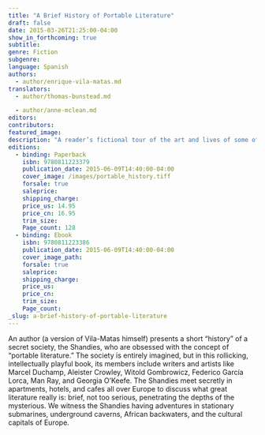 ```yaml
---
title: "A Brief History of Portable Literature"
draft: false
date: 2015-03-26T21:25:00-04:00
show_in_forthcoming: true
subtitle:
genre: Fiction
subgenre:
language: Spanish
authors:
  - author/enrique-vila-matas.md
translators:
  - author/thomas-bunstead.md

  - author/anne-mclean.md
editors:
contributors:
featured_image:
description: "A reader’s fictional tour of the art and lives of some of the great 20th-century artists and writers "
editions:
  - binding: Paperback
    isbn: 9780811223379
    publication_date: 2015-06-09T14:40:00-04:00
    cover_image: /images/portable_history.tiff
    forsale: true
    saleprice:
    shipping_charge:
    price_us: 14.95
    price_cn: 16.95
    trim_size:
    Page_count: 128
  - binding: Ebook
    isbn: 9780811223386
    publication_date: 2015-06-09T14:40:00-04:00
    cover_image_path:
    forsale: true
    saleprice:
    shipping_charge:
    price_us:
    price_cn:
    trim_size:
    Page_count:
_slug: a-brief-history-of-portable-literature
---
```


An author (a version of Vila-Matas himself) presents a short “history” of a secret society, the Shandies, who are obsessed with the concept of “portable literature.” The society is entirely imagined, but in this rollicking, intellectually playful book, its members include writers and artists like Marcel Duchamp, Aleister Crowley, Witold Gombrowicz, Federico García Lorca, Man Ray, and Georgia O’Keefe. The Shandies meet secretly in apartments, hotels, and cafes all over Europe to discuss what great literature really is: brief, not too serious, penetrating the depths of the mysterious. We witness the Shandies having adventures in stationary submarines, underground caverns, African backwaters, and the cultural capitals of Europe. 

